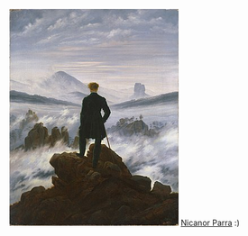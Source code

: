 ![Pasted image 20240303221700](ideas/lone-man-mountain.png)
[Nicanor Parra](Autores/Nicanor%20Parra.md)
 :)